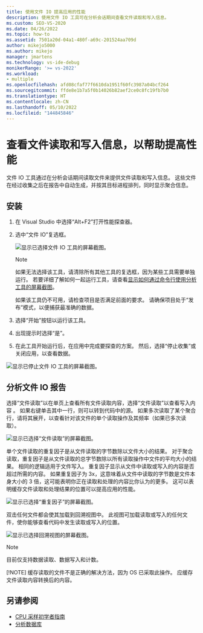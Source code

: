 ```yaml
---
title: 使用文件 IO 提高应用的性能
description: 使用文件 IO 工具可在分析会话期间查看文件读取和写入信息。
ms.custom: SEO-VS-2020
ms.date: 04/26/2022
ms.topic: how-to
ms.assetid: 7501a20d-04a1-480f-a69c-201524aa709d
author: mikejo5000
ms.author: mikejo
manager: jmartens
ms.technology: vs-ide-debug
monikerRange: '>= vs-2022'
ms.workload:
- multiple
ms.openlocfilehash: afd08cfaf77f6610da1951f60fc3987a04bcf264
ms.sourcegitcommit: ffde8e1b7a5f0b14026b82aef2ce0c8fc19fb7b0
ms.translationtype: HT
ms.contentlocale: zh-CN
ms.lasthandoff: 05/10/2022
ms.locfileid: "144845846"
---
```

# <a name="view-file-read-and-write-information-to-help-improve-performance"></a>查看文件读取和写入信息，以帮助提高性能

文件 IO 工具通过在分析会话期间读取文件来提供文件读取和写入信息。 这些文件在经过收集之后在报告中自动生成，并按其目标进程排列，同时显示聚合信息。 

## <a name="setup"></a>安装

1. 在 Visual Studio 中选择“Alt+F2”打开性能探查器。

1. 选中“文件 IO”复选框。

   ![显示已选择文件 IO 工具的屏幕截图。](./media/vs-2022/file-io-launch.png "已选择文件 IO 工具")

   > [!NOTE]
   > 如果无法选择该工具，请清除所有其他工具的复选框，因为某些工具需要单独运行。 若要详细了解如何一起运行工具，请查看[显示如何通过命令行使用分析工具的屏幕截图](../profiling/using-the-profiling-tools-from-the-command-line.md)。
   >
   > 如果该工具仍不可用，请检查项目是否满足前面的要求。 请确保项目处于“发布”模式，以便捕获最准确的数据。

1. 选择“开始”按钮以运行该工具。

1. 出现提示时选择“是”。

1. 在此工具开始运行后，在应用中完成要探查的方案。 然后，选择“停止收集”或关闭应用，以查看数据。

![显示已停止文件 IO 工具的屏幕截图。](./media/vs-2022/file-io-after.png "已停止文件 IO 工具")

## <a name="analyze-the-file-io-report"></a>分析文件 IO 报告
选择“文件读取”以在单页上查看所有文件读取内容，选择“文件读取”以查看写入内容 。 如果右键单击其中一行，则可以转到代码中的源。 如果多次读取了某个聚合行，请将其展开，以查看针对该文件的单个读取操作及其频率（如果已多次读取）。

![显示已选择“文件读取”的屏幕截图。](./media/vs-2022/file-io-reads.png "已选择文件读取")

单个文件读取的重复因子是从文件读取的字节数除以文件大小的结果。 对于聚合读取，重复因子是从文件读取的总字节数除以所有读取操作中文件的平均大小的结果。 相同的逻辑适用于文件写入。 重复因子显示从文件中读取或写入的内容是否超过所需的内容。 如果重复因子为 3x，这意味着从文件中读取的字节数是文件本身大小的 3 倍，这可能表明你正在读取和处理的内容比你认为的更多。 这可以表明缓存文件读取和处理结果的位置可以提高应用的性能。

![显示已选择“重复因子”的屏幕截图。](./media/vs-2022/file-io-duplication-factor.png "已选择重复因子")

双击任何文件都会使其加载到回溯视图中。 此视图可加载读取或写入的任何文件，使你能够查看代码中发生读取或写入的位置。

![显示已选择回溯视图的屏幕截图。](./media/vs-2022/file-io-backtraces.png "已选择回溯视图")

 > [!NOTE]
 > 目前仅支持数据读取、数据写入和计数。
 > 
 > [!NOTE] 
 > 缓存读取的文件不是正确的解决方法，因为 OS 已采取此操作。 应缓存文件读取内容转换后的内容。

## <a name="see-also"></a>另请参阅
- [CPU 采样初学者指南](../profiling/beginners-guide-to-cpu-sampling.md)
- [分析数据库](../profiling/analyze-database.md)
